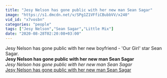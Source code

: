 ```yaml
---
title: "Jesy Nelson has gone public with her new man Sean Sagar"
image: "https://s1.dmcdn.net/v/SPg1Z1VFfiCBubbVV/x240"
vid_id: "x7vosbn"
categories: "people"
tags: ["Jesy Nelson","Sean Sagar","Little Mix"]
date: "2020-08-28T02:20:08+03:00"
---
```

Jesy Nelson has gone public with her new boyfriend - 'Our Girl' star Sean Sagar.<br><b>Jesy Nelson has gone public with her new man Sean Sagar</b><br> <i>Jesy Nelson has gone public with her new man Sean Sagar</i><br> <u>Jesy Nelson has gone public with her new man Sean Sagar</u>
